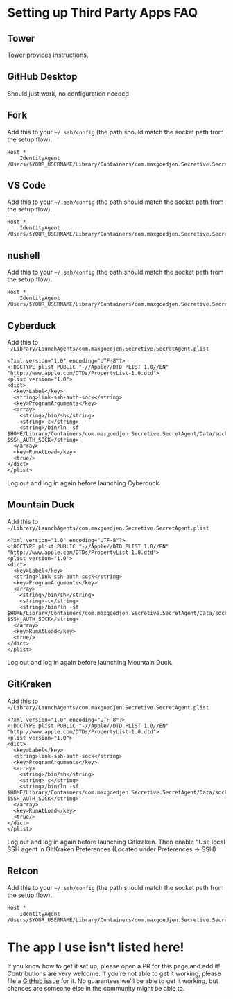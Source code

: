 # Setting up Third Party Apps FAQ

## Tower

Tower provides [instructions](https://www.git-tower.com/help/mac/integration/environment).

## GitHub Desktop

Should just work, no configuration needed

## Fork

Add this to your `~/.ssh/config` (the path should match the socket path from the setup flow).

```
Host *
	IdentityAgent /Users/$YOUR_USERNAME/Library/Containers/com.maxgoedjen.Secretive.SecretAgent/Data/socket.ssh
```

## VS Code

Add this to your `~/.ssh/config` (the path should match the socket path from the setup flow).

```
Host *
	IdentityAgent /Users/$YOUR_USERNAME/Library/Containers/com.maxgoedjen.Secretive.SecretAgent/Data/socket.ssh
```

## nushell

Add this to your `~/.ssh/config` (the path should match the socket path from the setup flow).

```
Host *
	IdentityAgent /Users/$YOUR_USERNAME/Library/Containers/com.maxgoedjen.Secretive.SecretAgent/Data/socket.ssh
```

## Cyberduck

Add this to `~/Library/LaunchAgents/com.maxgoedjen.Secretive.SecretAgent.plist`

```
<?xml version="1.0" encoding="UTF-8"?>
<!DOCTYPE plist PUBLIC "-//Apple//DTD PLIST 1.0//EN" "http://www.apple.com/DTDs/PropertyList-1.0.dtd">
<plist version="1.0">
<dict>
  <key>Label</key>
  <string>link-ssh-auth-sock</string>
  <key>ProgramArguments</key>
  <array>
    <string>/bin/sh</string>
    <string>-c</string>
    <string>/bin/ln -sf $HOME/Library/Containers/com.maxgoedjen.Secretive.SecretAgent/Data/socket.ssh $SSH_AUTH_SOCK</string>
  </array>
  <key>RunAtLoad</key>
  <true/>
</dict>
</plist>
```

Log out and log in again before launching Cyberduck.

## Mountain Duck

Add this to `~/Library/LaunchAgents/com.maxgoedjen.Secretive.SecretAgent.plist`

```
<?xml version="1.0" encoding="UTF-8"?>
<!DOCTYPE plist PUBLIC "-//Apple//DTD PLIST 1.0//EN" "http://www.apple.com/DTDs/PropertyList-1.0.dtd">
<plist version="1.0">
<dict>
  <key>Label</key>
  <string>link-ssh-auth-sock</string>
  <key>ProgramArguments</key>
  <array>
    <string>/bin/sh</string>
    <string>-c</string>
    <string>/bin/ln -sf $HOME/Library/Containers/com.maxgoedjen.Secretive.SecretAgent/Data/socket.ssh $SSH_AUTH_SOCK</string>
  </array>
  <key>RunAtLoad</key>
  <true/>
</dict>
</plist>
```

Log out and log in again before launching Mountain Duck.

## GitKraken

Add this to `~/Library/LaunchAgents/com.maxgoedjen.Secretive.SecretAgent.plist`

```
<?xml version="1.0" encoding="UTF-8"?>
<!DOCTYPE plist PUBLIC "-//Apple//DTD PLIST 1.0//EN" "http://www.apple.com/DTDs/PropertyList-1.0.dtd">
<plist version="1.0">
<dict>
  <key>Label</key>
  <string>link-ssh-auth-sock</string>
  <key>ProgramArguments</key>
  <array>
    <string>/bin/sh</string>
    <string>-c</string>
    <string>/bin/ln -sf $HOME/Library/Containers/com.maxgoedjen.Secretive.SecretAgent/Data/socket.ssh $SSH_AUTH_SOCK</string>
  </array>
  <key>RunAtLoad</key>
  <true/>
</dict>
</plist>
```

Log out and log in again before launching Gitkraken. Then enable "Use local SSH agent in GitKraken Preferences (Located under Preferences -> SSH)

## Retcon

Add this to your `~/.ssh/config` (the path should match the socket path from the setup flow).

```
Host *
	IdentityAgent /Users/$YOUR_USERNAME/Library/Containers/com.maxgoedjen.Secretive.SecretAgent/Data/socket.ssh
```

# The app I use isn't listed here!

If you know how to get it set up, please open a PR for this page and add it! Contributions are very welcome.
If you're not able to get it working, please file a [GitHub issue](https://github.com/maxgoedjen/secretive/issues/new) for it. No guarantees we'll be able to get it working, but chances are someone else in the community might be able to.
